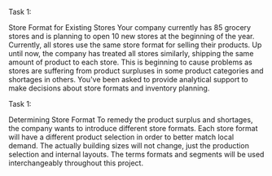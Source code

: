 Task 1: 

Store Format for Existing Stores Your company currently has 85
grocery stores and is planning to open 10 new stores at the beginning of
the year. Currently, all stores use the same store format for selling
their products. Up until now, the company has treated all stores
similarly, shipping the same amount of product to each store. This is
beginning to cause problems as stores are suffering from product
surpluses in some product categories and shortages in others. You've
been asked to provide analytical support to make decisions about store
formats and inventory planning.

Task 1:

Determining Store Format To remedy the product surplus and shortages,
the company wants to introduce different store formats. Each store
format will have a different product selection in order to better match
local demand. The actually building sizes will not change, just the
production selection and internal layouts. The terms formats and
segments will be used interchangeably throughout this project.